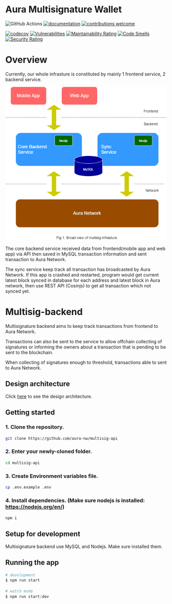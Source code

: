 # Aura Multisignature Wallet

![GitHub Actions](https://github.com/aura-nw/multisig-api/actions/workflows/ci.yml/badge.svg)
[![documentation](https://img.shields.io/badge/documentation-docs-brightgreen)](./docs)
[![contributions welcome](https://img.shields.io/badge/contributions-welcome-brightgreen.svg?style=flat)](https://github.com/aura-nw/multisig-api/issues)

[![codecov](https://img.shields.io/codecov/c/gh/aura-nw/multisig-api/dev?style=flat-square&token=FNWOTPBIRX)](https://codecov.io/gh/aura-nw/multisig-api)
[![Vulnerabilities](https://sonarcloud.io/api/project_badges/measure?project=aura-nw_multisig-api&metric=vulnerabilities)](https://sonarcloud.io/summary/new_code?id=aura-nw_multisig-api)
[![Maintainability Rating](https://sonarcloud.io/api/project_badges/measure?project=aura-nw_multisig-api&metric=sqale_rating)](https://sonarcloud.io/summary/new_code?id=aura-nw_multisig-api)
[![Code Smells](https://sonarcloud.io/api/project_badges/measure?project=aura-nw_multisig-api&metric=code_smells)](https://sonarcloud.io/summary/new_code?id=aura-nw_multisig-api)
[![Security Rating](https://sonarcloud.io/api/project_badges/measure?project=aura-nw_multisig-api&metric=security_rating)](https://sonarcloud.io/summary/new_code?id=aura-nw_multisig-api)

<!-- [![Maintainability](https://api.codeclimate.com/v1/badges/670351cb6c558dc7d9c2/maintainability)](https://codeclimate.com/github/aura-nw/multisig-api/maintainability) -->

# Overview

Currently, our whole infrasture is constituted by mainly 1 frontend service, 2 backend service.

![image](docs/pics/multisig_architecture.png)

The core backend service received data from frontend(mobile app and web app) via API then saved in MySQL transaction information and sent transaction to Aura Network.

The sync service keep track all transaction has broadcasted by Aura Network. If this app is crashed and restarted, program would get current latest block synced in database for each address and latest block in Aura network, then use REST API (Cosmjs) to get all transaction which not synced yet.

# Multisig-backend

Multisignature backend aims to keep track transactions from frontend to Aura Network.

Transactions can also be sent to the service to allow offchain collecting of signatures or informing the owners about a transaction that is pending to be sent to the blockchain.

When collecting of signatures enough to threshold, transactions able to sent to Aura Network.

## Design architecture

Click [here](docs/README.md) to see the design architecture.

## Getting started

### 1. Clone the repository.

```bash
git clone https://github.com/aura-nw/multisig-api
```

### 2. Enter your newly-cloned folder.

```bash
cd multisig-api
```

### 3. Create Environment variables file.

```bash
cp .env.example .env
```

### 4. Install dependencies. (Make sure nodejs is installed: https://nodejs.org/en/)

```bash
npm i
```

## Setup for development

Multisignature backend use MySQL and Nodejs. Make sure installed them.

## Running the app

```bash
# development
$ npm run start

# watch mode
$ npm run start:dev
```
